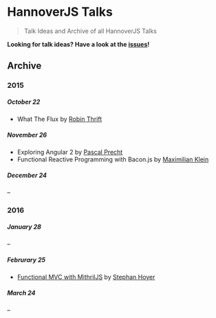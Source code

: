 # HannoverJS Talks

> Talk Ideas and Archive of all HannoverJS Talks

**Looking for talk ideas? Have a look at the [issues](https://github.com/HannoverJS/talks/issues)!**

## Archive

### 2015

##### October 22

- What The Flux by [Robin Thrift](https://twitter.com/RobinThrift)

##### November 26

- Exploring Angular 2 by [Pascal Precht](https://twitter.com/PascalPrecht)
- Functional Reactive Programming with Bacon.js by [Maximilian Klein](https://twitter.com/LittleHelicase)

##### December 24

–

### 2016

##### January 28

–

##### Februrary 25

- [Functional MVC with MithrilJS](https://github.com/StephanHoyer/mithril-talk) by [Stephan Hoyer](https://twitter.com/cmx66)

##### March 24

–
